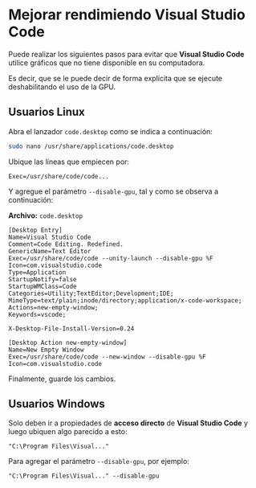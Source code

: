 # Mejorar rendimiendo Visual Studio Code

Puede realizar los siguientes pasos para evitar que **Visual Studio Code** utilice gráficos que no tiene disponible en su computadora.

Es decir, que se le puede decir de forma explícita que se ejecute deshabilitando el uso de la GPU.

## Usuarios Linux

Abra el lanzador `code.desktop` como se indica a continuación:

```bash
sudo nano /usr/share/applications/code.desktop
```

Ubique las líneas que empiecen por:

```desktop
Exec=/usr/share/code/code...
```

Y agregue el parámetro `--disable-gpu`, tal y como se observa a continuación:

**Archivo:** `code.desktop`

```desktop
[Desktop Entry]
Name=Visual Studio Code
Comment=Code Editing. Redefined.
GenericName=Text Editor
Exec=/usr/share/code/code --unity-launch --disable-gpu %F
Icon=com.visualstudio.code
Type=Application
StartupNotify=false
StartupWMClass=Code
Categories=Utility;TextEditor;Development;IDE;
MimeType=text/plain;inode/directory;application/x-code-workspace;
Actions=new-empty-window;
Keywords=vscode;

X-Desktop-File-Install-Version=0.24

[Desktop Action new-empty-window]
Name=New Empty Window
Exec=/usr/share/code/code --new-window --disable-gpu %F
Icon=com.visualstudio.code
```

Finalmente, guarde los cambios.

## Usuarios Windows

Solo deben ir a propiedades de **acceso directo** de **Visual Studio Code** y luego ubiquen algo parecido a esto:

```none
"C:\Program Files\Visual..."
```

Para agregar el parámetro `--disable-gpu`, por ejemplo:

```none
"C:\Program Files\Visual..." --disable-gpu
```
